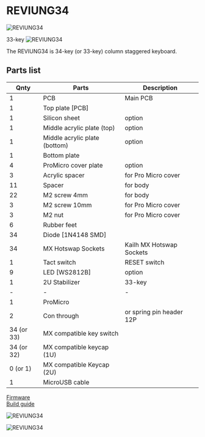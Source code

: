 # REVIUNG34  
![REVIUNG34](https://github.com/gtips/reviung/blob/master/reviung34/image/reviung34-01.jpg)  
  
33-key
![REVIUNG34](https://github.com/gtips/reviung/blob/master/reviung34/image/reviung34-02.jpg)  
  
The REVIUNG34 is 34-key (or 33-key) column staggered keyboard.  

## Parts list  

| Qnty | Parts | Description |
| --- | --- | --- |
| 1 | PCB | Main PCB |  
| 1 | Top plate [PCB]  |  |
| 1 | Silicon sheet | option |
| 1 | Middle acrylic plate (top)  |  option |
| 1 | Middle acrylic plate (bottom)  | option |
| 1 | Bottom plate |  |
| 4 | ProMicro cover plate | option |
| 3 | Acrylic spacer |  for Pro Micro cover |
| 11 | Spacer | for body |
| 22 | M2 screw 4mm |  for body |  
| 3 | M2 screw 10mm |  for Pro Micro cover |
| 3 | M2 nut |  for Pro Micro cover |
| 6 | Rubber feet |  |
| 34 | Diode [1N4148 SMD]  |  |
| 34 | MX Hotswap Sockets | Kailh MX Hotswap Sockets |
| 1 | Tact switch |  RESET switch |
| 9 | LED [WS2812B]  | option |
| 1 | 2U Stabilizer  | 33-key |
| - | - | - |
| 1 | ProMicro |  |
| 2 | Con through  | or spring pin header 12P |
| 34 (or 33) | MX compatible key switch |  |  
| 34 (or 32) | MX compatible keycap (1U) |  | 
| 0 (or 1) | MX compatible Keycap (2U) |  |
| 1 | MicroUSB cable |  |
  
[Firmware](https://github.com/qmk/qmk_firmware/tree/master/keyboards/reviung34)  
[Build guide](https://reviung.com/build-guide/)  
  
![REVIUNG34](https://github.com/gtips/reviung/blob/master/reviung34/image/reviung34-03.jpg)  

![REVIUNG34](https://github.com/gtips/reviung/blob/master/reviung34/image/reviung34-backside.jpg)  
  